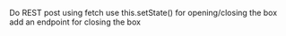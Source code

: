 Do REST post using fetch
use this.setState() for opening/closing the box
add an endpoint for closing the box

